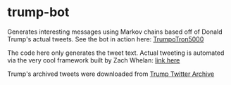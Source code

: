 # trump-bot

Generates interesting messages using Markov chains based off of Donald Trump's actual tweets. See the bot in action here: [TrumpoTron5000](https://twitter.com/TrumpoTron5000 "TrumpoTron5000")

The code here only generates the tweet text. Actual tweeting is automated via the very cool framework built by Zach Whelan: [link here](http://www.zachwhalen.net/posts/how-to-make-a-twitter-bot-with-google-spreadsheets-version-04/ "How to make a Twitter Bot with Google Spreadsheets")

Trump's archived tweets were downloaded from [Trump Twitter Archive](http://www.trumptwitterarchive.com/#/ "Trump Twitter Archive")
